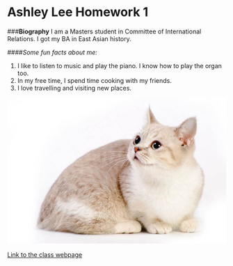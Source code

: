 # Ashley Lee Homework 1
###**Biography**
I am a Masters student in Committee of International Relations. I got my BA in East Asian history. 

####*Some fun facts about me:*
1. I like to listen to music and play the piano. I know how to play the organ too.
2. In my free time, I spend time cooking with my friends.
3. I love travelling and visiting new places.

![Photo of munchkin cat](munchkin-cat.png)


[Link to the class webpage](https://cfss.uchicago.edu/)
